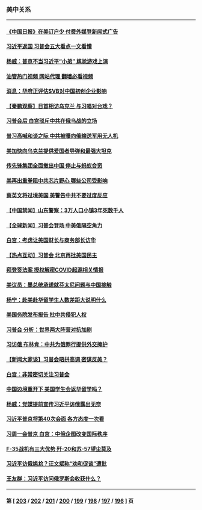### 美中关系
---
#### [《中国日报》在美订户少 付费外媒登新闻式广告](../../pages/nf1412576/n13955663.md?03230045) 
#### [习近平返国 习普会五大看点一文看懂](../../pages/nf1412576/n13956043.md?03230045) 
#### [杨威：普京不当习近平“小弟” 尴尬游戏上演](../../pages/nf1412576/n13955563.md?03230045) 
#### [油管热门视频 网站代理 翻墙必看视频](http://138.2.39.72:81/youtube.html?epic-marker?03230045)
#### [消息：华府正评估SVB对中国初创企业影响](../../pages/nf1412576/n13955616.md?03230045) 
#### [【秦鹏观察】日首相访乌克兰 与习唱对台戏？](../../pages/nf1412576/n13955451.md?03230045) 
#### [习普会后 白宫驳斥中共在俄乌战的立场](../../pages/nf1412576/n13955353.md?03230045) 
#### [普习高喊和谈之际 中共被曝向俄输送军用无人机](../../pages/nf1412576/n13955315.md?03230045) 
#### [美加快向乌克兰提供爱国者导弹和最强大坦克](../../pages/nf1412576/n13955323.md?03230045) 
#### [传先锋集团全面撤出中国 停止与蚂蚁合资](../../pages/nf1412576/n13955259.md?03230045) 
#### [美再出重拳阻中共芯片野心 哪些公司受影响](../../pages/nf1412576/n13955288.md?03230045) 
#### [蔡英文将过境美国 美警告中共不要过度反应](../../pages/nf1412576/n13955292.md?03230045) 
#### [【中国禁闻】山东警察：3万人口小镇3年死数千人](../../pages/nf1412576/n13954635.md?03230045) 
#### [【全球新闻】习普会登场 中美俄隔空角力](../../pages/nf1412576/n13955058.md?03230045) 
#### [白宫：考虑让美国财长与商务部长访华](../../pages/nf1412576/n13954887.md?03230045) 
#### [【热点互动】习普会 北京再批美国民主](../../pages/nf1412576/n13954705.md?03230045) 
#### [拜登签法案 授权解密COVID起源相关情报](../../pages/nf1412576/n13954813.md?03230045) 
#### [美议员：墨总统承诺就芬太尼问题与中国接触](../../pages/nf1412576/n13954711.md?03230045) 
#### [杨宁：赴美赴华留学生人数差距大说明什么](../../pages/nf1412576/n13954695.md?03230045) 
#### [美国务院发布报告 批中共侵犯人权](../../pages/nf1412576/n13954646.md?03230045) 
#### [习普会 分析：世界两大阵营对抗加剧](../../pages/nf1412576/n13954620.md?03230045) 
#### [习访俄 布林肯：中共为俄罪行提供外交掩护](../../pages/nf1412576/n13954596.md?03230045) 
#### [【新闻大家谈】习普会晤拼高调 密谋反美？](../../pages/nf1412576/n13954545.md?03230045) 
#### [白宫：非常密切关注习普会](../../pages/nf1412576/n13954585.md?03230045) 
#### [中国边境重开下 美国学生会返华留学吗？](../../pages/nf1412576/n13954319.md?03230045) 
#### [杨威：党媒提前宣传习近平访俄露出无奈](../../pages/nf1412576/n13954071.md?03230045) 
#### [习近平普京将第40次会面 各方态度一次看](../../pages/nf1412576/n13954023.md?03230045) 
#### [习周一会普京 白宫：中俄企图改变国际秩序](../../pages/nf1412576/n13953906.md?03230045) 
#### [F-35战机有三大优势 歼-20和苏-57望尘莫及](../../pages/nf1412576/n13952900.md?03230045) 
#### [习近平访俄尴尬？汪文斌称“劝和促谈”遭批](../../pages/nf1412576/n13953279.md?03230045) 
#### [王友群：习近平访问俄罗斯会收获什么？](../../pages/nf1412576/n13953283.md?03230045) 

---
#### 第 [ [203](./203.md?03230045) / [202](./202.md?03230045) / [201](./201.md?03230045) / [200](./200.md?03230045) / [199](./199.md?03230045) / [198](./198.md?03230045) / [197](./197.md?03230045) / [196](./196.md?03230045) ] 页
